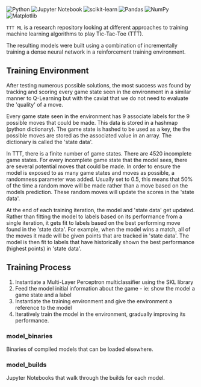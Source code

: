 ![Python](https://img.shields.io/badge/python-3670A0?style=for-the-badge&logo=python&logoColor=ffdd54)
![Jupyter Notebook](https://img.shields.io/badge/jupyter-%23FA0F00.svg?style=for-the-badge&logo=jupyter&logoColor=white)
![scikit-learn](https://img.shields.io/badge/scikit--learn-%23F7931E.svg?style=for-the-badge&logo=scikit-learn&logoColor=white)
![Pandas](https://img.shields.io/badge/pandas-%23150458.svg?style=for-the-badge&logo=pandas&logoColor=white)
![NumPy](https://img.shields.io/badge/numpy-%23013243.svg?style=for-the-badge&logo=numpy&logoColor=white)
![Matplotlib](https://img.shields.io/badge/Matplotlib-%23ffffff.svg?style=for-the-badge&logo=Matplotlib&logoColor=black)


`TTT ML` is a research repository looking at different approaches to training machine learning algorithms to play Tic-Tac-Toe (TTT).

The resulting models were built using a combination of incrementally training a dense neural network in a reinforcement training environment.

## Training Environment
After testing numerous possible solutions, the most success was found by tracking and scoring every game state seen in the environment in a similar manner to Q-Learning but with the caviat that we do not need to evaluate the 'quality' of a move. 

Every game state seen in the environment has 9 associate labels for the 9 possible moves that could be made. This data is stored in a hashmap (python dictionary). The game state is hashed to be used as a key, the the possible moves are stored as the associated value in an array. The dictionary is called the 'state data'.

In TTT, there is a finite number of game states. There are 4520 incomplete game states. For every incomplete game state that the model sees, there are several potential moves that could be made. In order to ensure the model is exposed to as many game states and moves as possible, a randomness parameter was added. Usually set to 0.5, this means that 50% of the time a random move will be made rather than a move based on the models prediction. These random moves will update the scores in the 'state data'.

At the end of each training iteration, the model and 'state data' get updated. Rather than fitting the model to labels based on its performance from a single iteration, it gets fit to labels based on the best performing move found in the 'state data'. 
For example, when the model wins a match, all of the moves it made will be given points that are tracked in 'state data'. The model is then fit to labels that have historically shown the best performance (highest points) in 'state data'.

## Training Process
1)  Instantiate a Multi-Layer Perceptron multiclassifier using the SKL library
2)  Feed the model initial information about the game - ie: show the model a game state and a label
3)  Instantiate the training environment and give the environment a reference to the model
4)  Iteratively train the model in the environment, gradually improving its performance.

### model_binaries
Binaries of compiled models that can be loaded elsewhere.

### model_builds
Jupyter Notebooks that walk through the builds for each model.

